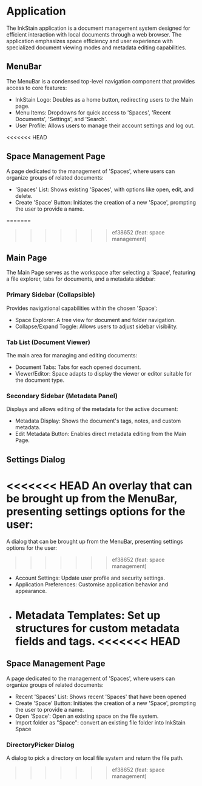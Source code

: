 # Application

The InkStain application is a document management system designed for efficient interaction with local documents through a web browser. The application emphasizes space efficiency and user experience with specialized document viewing modes and metadata editing capabilities.

## MenuBar

The MenuBar is a condensed top-level navigation component that provides access to core features:

- InkStain Logo: Doubles as a home button, redirecting users to the Main page.
- Menu Items: Dropdowns for quick access to 'Spaces', 'Recent Documents', 'Settings', and 'Search'.
- User Profile: Allows users to manage their account settings and log out.

<<<<<<< HEAD

## Space Management Page

A page dedicated to the management of 'Spaces', where users can organize groups of related documents:

- 'Spaces' List: Shows existing 'Spaces', with options like open, edit, and delete.
- Create 'Space' Button: Initiates the creation of a new 'Space', prompting the user to provide a name.

=======

> > > > > > > ef38652 (feat: space management)

## Main Page

The Main Page serves as the workspace after selecting a 'Space', featuring a file explorer, tabs for documents, and a metadata sidebar:

### Primary Sidebar (Collapsible)

Provides navigational capabilities within the chosen 'Space':

- Space Explorer: A tree view for document and folder navigation.
- Collapse/Expand Toggle: Allows users to adjust sidebar visibility.

### Tab List (Document Viewer)

The main area for managing and editing documents:

- Document Tabs: Tabs for each opened document.
- Viewer/Editor: Space adapts to display the viewer or editor suitable for the document type.

### Secondary Sidebar (Metadata Panel)

Displays and allows editing of the metadata for the active document:

- Metadata Display: Shows the document's tags, notes, and custom metadata.
- Edit Metadata Button: Enables direct metadata editing from the Main Page.

## Settings Dialog

<<<<<<< HEAD
An overlay that can be brought up from the MenuBar, presenting settings options for the user:
=======
A dialog that can be brought up from the MenuBar, presenting settings options for the user:

> > > > > > > ef38652 (feat: space management)

- Account Settings: Update user profile and security settings.
- Application Preferences: Customise application behavior and appearance.
- Metadata Templates: Set up structures for custom metadata fields and tags.
  <<<<<<< HEAD
  =======

## Space Management Page

A page dedicated to the management of 'Spaces', where users can organize groups of related documents:

- Recent 'Spaces' List: Shows recent 'Spaces' that have been opened
- Create 'Space' Button: Initiates the creation of a new 'Space', prompting the user to provide a name.
- Open 'Space': Open an existing space on the file system.
- Import folder as "Space": convert an existing file folder into InkStain Space

### DirectoryPicker Dialog

A dialog to pick a directory on local file system and return the file path.

> > > > > > > ef38652 (feat: space management)
